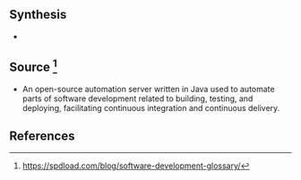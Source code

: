 ## Synthesis
- 
## Source [^1]
- An open-source automation server written in Java used to automate parts of software development related to building, testing, and deploying, facilitating continuous integration and continuous delivery.
## References

[^1]: https://spdload.com/blog/software-development-glossary/